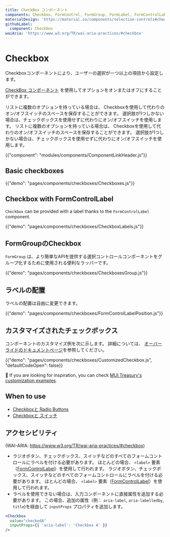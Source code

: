 ```yaml
---
title: CheckBox コンポーネント
components: Checkbox, FormControl, FormGroup, FormLabel, FormControlLabel
materialDesign: 'https://material.io/components/selection-controls#checkboxes'
githubLabel:
  component: Checkbox
waiAria: 'https://www.w3.org/TR/wai-aria-practices/#checkbox'
---
```


# Checkbox

<p class="description">Checkboxコンポーネントにより、ユーザーの選択が一つ以上の項目から設定します。</p>

[CheckBox コンポーネント](https://material.io/design/components/selection-controls.html#checkboxes) を使用してオプションをオンまたはオフにすることができます。

リストに複数のオプションを持っている場合は、 Checkboxを使用して代わりのオン/オフスイッチのスペースを保存することができます。 選択肢が1つしかない場合は、チェックボックスを使用せずに代わりにオン/オフスイッチを使用します。 リストに複数のオプションを持っている場合は、 Checkboxを使用して代わりのオン/オフスイッチのスペースを保存することができます。 選択肢が1つしかない場合は、チェックボックスを使用せずに代わりにオン/オフスイッチを使用します。

{{"component": "modules/components/ComponentLinkHeader.js"}}

## Basic checkboxes

{{"demo": "pages/components/checkboxes/Checkboxes.js"}}

## Checkbox with FormControlLabel

`Checkbox` can be provided with a label thanks to the `FormControlLabel` component.

{{"demo": "pages/components/checkboxes/CheckboxLabels.js"}}

## FormGroupのCheckbox

`FormGroup` は、より簡単なAPIを提供する選択コントロールコンポーネントをグループ化するために使用される便利なラッパーです。

{{"demo": "pages/components/checkboxes/CheckboxesGroup.js"}}

## ラベルの配置

ラベルの配置は自由に変更できます。

{{"demo": "pages/components/checkboxes/FormControlLabelPosition.js"}}

## カスタマイズされたチェックボックス

コンポーネントのカスタマイズ例を次に示します。 詳細については、 [オーバーライドのドキュメントページ](/customization/components/)を参照してください。

{{"demo": "pages/components/checkboxes/CustomizedCheckbox.js", "defaultCodeOpen": false}}

🎨 If you are looking for inspiration, you can check [MUI Treasury's customization examples](https://mui-treasury.com/styles/checkbox).

## When to use

- [Checkboxと Radio Buttons](https://www.nngroup.com/articles/checkboxes-vs-radio-buttons/)
- [Checkboxと スイッチ](https://uxplanet.org/checkbox-vs-toggle-switch-7fc6e83f10b8)

## アクセシビリティ

(WAI-ARIA: https://www.w3.org/TR/wai-aria-practices/#checkbox)

- ラジオボタン、チェックボックス、スイッチなどのすべてのフォームコントロールにラベルを付ける必要があります。 ほとんどの場合、 `<label>` 要素（[FormControlLabel](/api/form-control-label/)）を使用して行われます。 ラジオボタン、チェックボックス、スイッチなどのすべてのフォームコントロールにラベルを付ける必要があります。 ほとんどの場合、 `<label>` 要素（[FormControlLabel](/api/form-control-label/)）を使用して行われます。
- ラベルを使用できない場合は、入力コンポーネントに直接属性を追加する必要があります。 この場合、追加の属性（例： `aria-label`, `aria-labelledby`, `title`)を経由して `inputProps` プロパティを追加します。

```jsx
<Checkbox
  value="checkedA"
  inputProps={{ 'aria-label': 'Checkbox A' }}
/>
```
